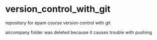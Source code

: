 # version_control_with_git
repository for epam course version control with git


aircompany folder was deleted because it causes trouble with pushing
